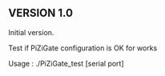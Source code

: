 ## VERSION 1.0
Initial version.

Test if PiZiGate configuration is OK for works

Usage : ./PiZiGate_test [serial port]
